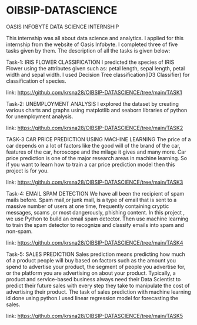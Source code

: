 # OIBSIP-DATASCIENCE
OASIS INFOBYTE DATA SCIENCE INTERNSHIP

This internship was all about data science and analytics. I applied for this internship from the website of Oasis Infobyte. I completed three of five tasks given by them. The description of all the tasks is given below:

Task-1: IRIS FLOWER CLASSIFICATION I predicted the species of IRIS Flower using the attributes given such as: petal length, sepal length, petal width and sepal width. I used Decision Tree classification(ID3 Classifier) for classification of species.

link: https://github.com/krsna28/OIBSIP-DATASCIENCE/tree/main/TASK1

Task-2: UNEMPLOYMENT ANALYSIS I explored the dataset by creating various charts and graphs using matplotlib and seaborn libraries of python for unemployment analysis.

link: https://github.com/krsna28/OIBSIP-DATASCIENCE/tree/main/TASK2

TASK-3 CAR PRICE PREDICTION USING MACHINE LEARNING The price of a car depends on a lot of factors like the good will of the brand of the car, features of the car, horoscope and the milage it gives and many more. Car price prediction is one of the major research areas in machine learning. So if you want to learn how to train a car price prediction model then this project is for you.

link: https://github.com/krsna28/OIBSIP-DATASCIENCE/tree/main/TASK3

Task-4: EMAIL SPAM DETECTION We have all been the recipient of spam mails before. Spam mail,or junk mail, is a type of email that is sent to a massive number of users at one time, frequently containing cryptic messages, scams ,or most dangerously, phishing content. In this project , we use Python to build an email spam detector. Then use machine learning to train the spam detector to recognize and classify emails into spam and non-spam.

link: https://github.com/krsna28/OIBSIP-DATASCIENCE/tree/main/TASK4

Task-5: SALES PREDICTION Sales prediction means predicting how much of a product people will buy based on factors such as the amount you spend to advertise your product, the segment of people you advertise for, or the platform you are advertising on about your product. Typically, a product and service-based business always need their Data Scientist to predict their future sales with every step they take to manipulate the cost of advertising their product. The task of sales prediction with machine learning id done using python.I used linear regression model for forecasting the sales.

link: https://github.com/krsna28/OIBSIP-DATASCIENCE/tree/main/TASK5

